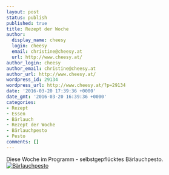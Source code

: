 ```yaml
---
layout: post
status: publish
published: true
title: Rezept der Woche
author:
  display_name: cheesy
  login: cheesy
  email: christine@cheesy.at
  url: http://www.cheesy.at/
author_login: cheesy
author_email: christine@cheesy.at
author_url: http://www.cheesy.at/
wordpress_id: 29134
wordpress_url: http://www.cheesy.at/?p=29134
date: '2016-03-20 17:39:36 +0000'
date_gmt: '2016-03-20 16:39:36 +0000'
categories:
- Rezept
- Essen
- Bärlauch
- Rezept der Woche
- Bärlauchpesto
- Pesto
comments: []
---
```

Diese Woche im Programm - selbstgepflücktes Bärlauchpesto.
[![Bärlauchpesto](http://www.cheesy.at/wp-content/uploads/Bärlauchpesto.jpg)](http://www.cheesy.at/rezepte/hauptspeisen/pasta/baerlauchpesto/)
